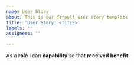 ```yaml
---
name: User Story
about: This is our default user story template
title: 'User Story: <TITLE>'
labels: ''
assignees: ''

---
```


As a **role** i can **capability** so that **received benefit**
